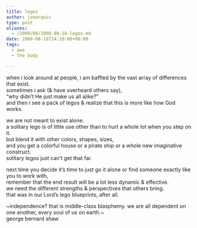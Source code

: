 ```yaml
---
title: legos
author: jsmarquis
type: post
aliases:
  - /2008/08/2008-08-16-legos.md
date: 2008-08-16T14:20:00+00:00
tags:
  - awe
  - the body

---
```

when i look around at people, i am baffled by the vast array of differences that exist.  
sometimes i ask (& have overheard others say),  
&#8220;why didn&#8217;t He just make us all alike?&#8221;  
and then i see a pack of legos & realize that this is more like how God works.

we are not meant to exist alone.  
a solitary lego is of little use other than to hurt a whole lot when you step on it.  
but blend it with other colors, shapes, sizes,  
and you get a colorful house or a pirate ship or a whole new imaginative construct.  
solitary legos just can&#8217;t get that far.

next time you decide it&#8217;s time to just go it alone or find someone exactly like you to work with,  
remember that the end result will be a lot less dynamic & effective.  
we need the different strengths & perspectives that others bring.  
that was in our Lord&#8217;s lego blueprints, after all.

~independence? that is middle-class blasphemy. we are all dependent on one another, every soul of us on earth.~  
george bernard shaw